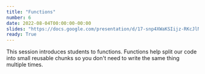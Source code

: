 ```yaml
---
title: "Functions"
number: 6
date: 2022-08-04T00:00:00-00:00
slides: "https://docs.google.com/presentation/d/17-snp4XWaKSIijz-RKcJlN8LLVOXgujv/edit?usp=sharing&ouid=106840728369228614665&rtpof=true&sd=true"
ready: True
---
```


This session introduces students to functions. Functions help split our code into small reusable chunks so you don't need to write the same thing multiple times.